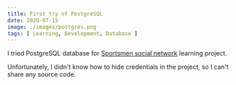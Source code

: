 ```yaml
---
title: First try of PostgreSQL
date: 2020-07-15
image: ./images/postgres.png
tags: [ Learning, Development, Database ]
---
```


I tried PostgreSQL database for [Sportsmen social network](/portfolio/projects/sport-organizer/) learning project. 

Unfortunately, I didn't know how to hide credentials in the project, so I can't share any source code.
